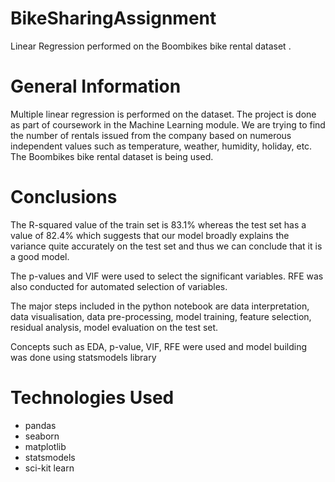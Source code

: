 # BikeSharingAssignment
Linear Regression performed on the Boombikes bike rental dataset .

# General Information
Multiple linear regression is performed on the dataset.
The project is done as part of coursework in the Machine Learning module.
We are trying to find the number of rentals issued from the company based on numerous independent values such as temperature, weather, humidity, holiday, etc.
The Boombikes bike rental dataset is being used.

# Conclusions
The R-squared value of the train set is 83.1% whereas the test set has a value of 82.4% which suggests that our model broadly explains the variance quite accurately on the test set and thus we can conclude that it is a good model.

The p-values and VIF were used to select the significant variables. RFE was also conducted for automated selection of variables.

The major steps included in the python notebook are data interpretation, data visualisation, data pre-processing, model training, feature selection, residual analysis, model evaluation on the test set.

Concepts such as EDA, p-value, VIF, RFE were used and model building was done using statsmodels library

# Technologies Used
- pandas
- seaborn
- matplotlib
- statsmodels
- sci-kit learn
